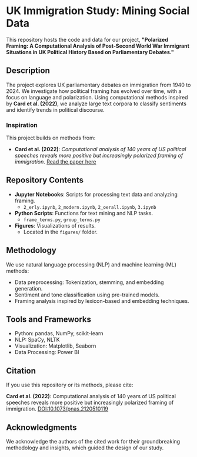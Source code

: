 # UK Immigration Study: Mining Social Data

This repository hosts the code and data for our project, **"Polarized Framing: A Computational Analysis of Post-Second World War Immigrant Situations in UK Political History Based on Parliamentary Debates."**

## Description

The project explores UK parliamentary debates on immigration from 1940 to 2024. We investigate how political framing has evolved over time, with a focus on language and polarization. Using computational methods inspired by **Card et al. (2022)**, we analyze large text corpora to classify sentiments and identify trends in political discourse.

### Inspiration

This project builds on methods from:
- **Card et al. (2022)**: *Computational analysis of 140 years of US political speeches reveals more positive but increasingly polarized framing of immigration*. [Read the paper here](https://doi.org/10.1073/pnas.2120510119)

## Repository Contents

- **Jupyter Notebooks**: Scripts for processing text data and analyzing framing.
  - `2_erly.ipynb`, `2_modern.ipynb`, `2_oerall.ipynb`, `3.ipynb`
- **Python Scripts**: Functions for text mining and NLP tasks.
  - `frame_terms.py`, `group_terms.py`
- **Figures**: Visualizations of results.
  - Located in the `figures/` folder.

## Methodology

We use natural language processing (NLP) and machine learning (ML) methods:
- Data preprocessing: Tokenization, stemming, and embedding generation.
- Sentiment and tone classification using pre-trained models.
- Framing analysis inspired by lexicon-based and embedding techniques.

## Tools and Frameworks

- Python: pandas, NumPy, scikit-learn
- NLP: SpaCy, NLTK
- Visualization: Matplotlib, Seaborn
- Data Processing: Power BI

## Citation

If you use this repository or its methods, please cite:

**Card et al. (2022)**: Computational analysis of 140 years of US political speeches reveals more positive but increasingly polarized framing of immigration. [DOI:10.1073/pnas.2120510119](https://doi.org/10.1073/pnas.2120510119)

## Acknowledgments

We acknowledge the authors of the cited work for their groundbreaking methodology and insights, which guided the design of our study.
